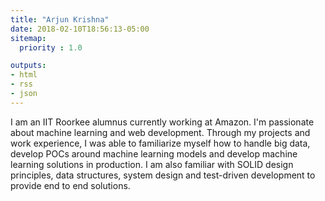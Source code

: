 ```yaml
---
title: "Arjun Krishna"
date: 2018-02-10T18:56:13-05:00
sitemap:
  priority : 1.0

outputs:
- html
- rss
- json
---
```

I am an IIT Roorkee alumnus currently working at Amazon. I'm passionate about machine learning and web development. Through my projects and work experience, I was able to familiarize myself how to handle big data, develop POCs around machine learning models and develop machine learning solutions in production. I am also familiar with SOLID design principles, data structures, system design and test-driven development to provide end to end solutions.